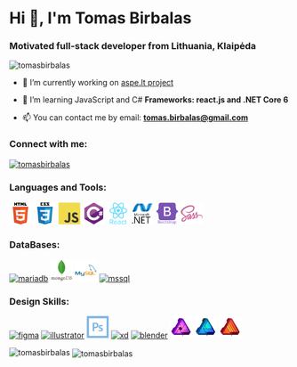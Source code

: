 <h1 align="left">Hi 👋, I'm Tomas Birbalas</h1>
<h3 align="left">Motivated full-stack developer from Lithuania, Klaipėda</h3>

<p align="left"> <img src="https://komarev.com/ghpvc/?username=tomasbirbalas&label=Profile%20views&color=0e75b6&style=flat" alt="tomasbirbalas" /> </p>

- 🔭 I’m currently working on [aspe.lt project](https://github.com/DaliusGrigolius/Aspe)

- 🌱 I’m learning JavaScript and C# **Frameworks: react.js and .NET Core 6**

- 📫 You can contact me by email: **tomas.birbalas@gmail.com**

<h3 align="left">Connect with me:</h3>
<p align="left">
<a href="https://linkedin.com/in/tomasbirbalas" target="blank"><img align="center" src="https://raw.githubusercontent.com/rahuldkjain/github-profile-readme-generator/master/src/images/icons/Social/linked-in-alt.svg" alt="tomasbirbalas" height="30" width="40" /></a>
</p>

<h3 align="left">Languages and Tools:</h3>
<p align="left">
	<a href="https://www.w3.org/html/" target="_blank" rel="noreferrer"><img src="https://raw.githubusercontent.com/devicons/devicon/master/icons/html5/html5-original-wordmark.svg" alt="html5" width="40" height="40"/></a>
	<a href="https://www.w3schools.com/css/" target="_blank" rel="noreferrer"><img src="https://raw.githubusercontent.com/devicons/devicon/master/icons/css3/css3-original-wordmark.svg" alt="css3" width="40" height="40"/></a>
	<a href="https://developer.mozilla.org/en-US/docs/Web/JavaScript" target="_blank" rel="noreferrer"><img src="https://raw.githubusercontent.com/devicons/devicon/master/icons/javascript/javascript-original.svg" alt="javascript" width="40" height="40"/></a>
	<a href="https://www.w3schools.com/cs/" target="_blank" rel="noreferrer"><img src="https://raw.githubusercontent.com/devicons/devicon/master/icons/csharp/csharp-original.svg" alt="csharp" width="40" height="40"/></a>
	<a href="https://reactjs.org/" target="_blank" rel="noreferrer"><img src="https://raw.githubusercontent.com/devicons/devicon/master/icons/react/react-original-wordmark.svg" alt="react" width="40" height="40"/></a>
	<a href="https://dotnet.microsoft.com/" target="_blank" rel="noreferrer"><img src="https://raw.githubusercontent.com/devicons/devicon/master/icons/dot-net/dot-net-original-wordmark.svg" alt="dotnet" width="40" height="40"/></a>
	<a href="https://getbootstrap.com" target="_blank" rel="noreferrer"><img src="https://raw.githubusercontent.com/devicons/devicon/master/icons/bootstrap/bootstrap-plain-wordmark.svg" alt="bootstrap" width="40" height="40"/></a>
	<a href="https://sass-lang.com" target="_blank" rel="noreferrer"><img src="https://raw.githubusercontent.com/devicons/devicon/master/icons/sass/sass-original.svg" alt="sass" width="40" height="40"/></a>
</p>

<h3 align="left">DataBases:</h3>
<p align="left">
	<a href="https://mariadb.org/" target="_blank" rel="noreferrer"><img src="https://www.vectorlogo.zone/logos/mariadb/mariadb-icon.svg" alt="mariadb" width="40" height="40"/></a>
	<a href="https://www.mongodb.com/" target="_blank" rel="noreferrer"><img src="https://raw.githubusercontent.com/devicons/devicon/master/icons/mongodb/mongodb-original-wordmark.svg" alt="mongodb" width="40" height="40"/></a>
	<a href="https://www.mysql.com/" target="_blank" rel="noreferrer"><img src="https://raw.githubusercontent.com/devicons/devicon/master/icons/mysql/mysql-original-wordmark.svg" alt="mysql" width="40" height="40"/></a>
	<a href="https://www.microsoft.com/en-us/sql-server" target="_blank" rel="noreferrer"><img src="https://www.svgrepo.com/show/303229/microsoft-sql-server-logo.svg" alt="mssql" width="40" height="40"/></a>
</p>

<h3 align="left">Design Skills:</h3>
<p align="left">
	<a href="https://www.figma.com/" target="_blank" rel="noreferrer"><img src="https://www.vectorlogo.zone/logos/figma/figma-icon.svg" alt="figma" width="40" height="40"/></a>
	<a href="https://www.adobe.com/in/products/illustrator.html" target="_blank" rel="noreferrer"><img src="https://www.vectorlogo.zone/logos/adobe_illustrator/adobe_illustrator-icon.svg" alt="illustrator" width="40" height="40"/></a>
	<a href="https://www.photoshop.com/en" target="_blank" rel="noreferrer"><img src="https://raw.githubusercontent.com/devicons/devicon/master/icons/photoshop/photoshop-line.svg" alt="photoshop" width="40" height="40"/></a>
	<a href="https://www.adobe.com/products/xd.html" target="_blank" rel="noreferrer"><img src="https://cdn.worldvectorlogo.com/logos/adobe-xd.svg" alt="xd" width="40" height="40"/></a>
	<a href="https://www.blender.org/" target="_blank" rel="noreferrer"><img src="https://download.blender.org/branding/community/blender_community_badge_white.svg" alt="blender" width="40" height="40"/></a>
	<a href="https://affinity.serif.com/en-gb/photo/" target="_blank" rel="noreferrer"><img src="https://raw.githubusercontent.com/vscode-icons/vscode-icons/master/icons/file_type_affinityphoto.svg" alt="Affinity photo" width="40" height="40"/></a>
	<a href="https://affinity.serif.com/en-gb/designer/" target="_blank" rel="noreferrer"><img src="https://raw.githubusercontent.com/vscode-icons/vscode-icons/master/icons/file_type_affinitydesigner.svg" alt="Affinity designer" width="40" height="40"/></a>
	<a href="https://affinity.serif.com/en-gb/publisher/" target="_blank" rel="noreferrer"><img src="https://raw.githubusercontent.com/vscode-icons/vscode-icons/master/icons/file_type_affinitypublisher.svg" alt="Affinity publisher" width="40" height="40"/></a>

</p>

<p><img align="left" src="https://github-readme-stats.vercel.app/api/top-langs?username=tomasbirbalas&show_icons=true&locale=en&layout=compact" alt="tomasbirbalas" /></p>
<p></p>
<p>&nbsp;<img align="center" src="https://github-readme-stats.vercel.app/api?username=tomasbirbalas&show_icons=true&locale=en" alt="tomasbirbalas" /></p>

